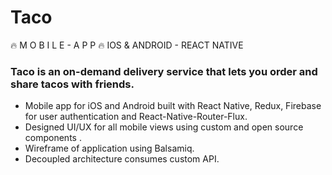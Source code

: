 # Taco
🔥 M O B I L E - A P P 🔥 IOS &amp; ANDROID - REACT NATIVE

### Taco is an on-demand delivery service that lets you order and share tacos with friends.
+ Mobile app for iOS and Android built with React Native, Redux, Firebase for user authentication and React-Native-Router-Flux.
+ Designed UI/UX for all mobile views using custom and open source components .
+ Wireframe of application using Balsamiq.
+ Decoupled architecture consumes custom API.
